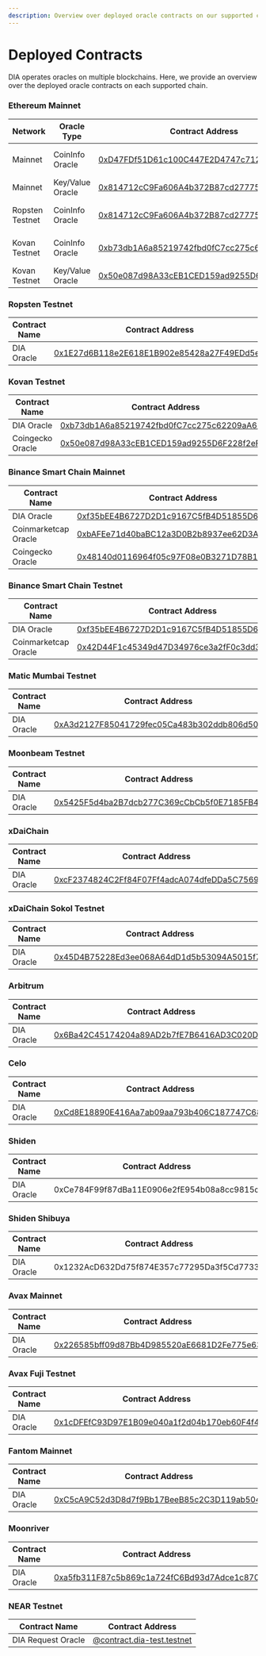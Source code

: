 ```yaml
---
description: Overview over deployed oracle contracts on our supported chains
---
```


# Deployed Contracts

DIA operates oracles on multiple blockchains. Here, we provide an overview over the deployed oracle contracts on each supported chain.

### Ethereum Mainnet

| Network         | Oracle Type      | Contract Address                                                                                                            | Published Assets           |
| --------------- | ---------------- | --------------------------------------------------------------------------------------------------------------------------- | -------------------------- |
| Mainnet         | CoinInfo Oracle  | [0xD47FDf51D61c100C447E2D4747c7126F19fa23Ef](https://etherscan.io/address/0xD47FDf51D61c100C447E2D4747c7126F19fa23Ef)       | Bitcoin, Ethereum, DIAData |
| Mainnet         | Key/Value Oracle | [0x814712cC9Fa606A4b372B87cd27775959E052d9a](https://etherscan.io/address/0x814712cc9fa606a4b372b87cd27775959e052d9a)       | SCIFI                      |
| Ropsten Testnet | CoinInfo Oracle  | [0x814712cC9Fa606A4b372B87cd27775959E052d9a](https://etherscan.io/address/0x814712cc9fa606a4b372b87cd27775959e052d9a)       | Bitcoin, Ethereum, DIAData |
| Kovan Testnet   | CoinInfo Oracle  | [0xb73db1A6a85219742fbd0fC7cc275c62209aA660](https://kovan.etherscan.io/address/0xb73db1A6a85219742fbd0fC7cc275c62209aA660) | Bitcoin, Ethereum, DIAData |
| Kovan Testnet   | Key/Value Oracle | [0x50e087d98A33cEB1CED159ad9255D6F228f2eF1C](https://kovan.etherscan.io/address/0x50e087d98a33ceb1ced159ad9255d6f228f2ef1c) | Coinge                     |

### Ropsten Testnet

| Contract Name | Contract Address                                                                                                              |
| ------------- | ----------------------------------------------------------------------------------------------------------------------------- |
| DIA Oracle    | [0x1E27d6B118e2E618E1B902e85428a27F49EDd5eC](https://ropsten.etherscan.io/address/0x1e27d6b118e2e618e1b902e85428a27f49edd5ec) |

### Kovan Testnet

| Contract Name    | Contract Address                                                                                                            |
| ---------------- | --------------------------------------------------------------------------------------------------------------------------- |
| DIA Oracle       | [0xb73db1A6a85219742fbd0fC7cc275c62209aA660](https://kovan.etherscan.io/address/0xb73db1A6a85219742fbd0fC7cc275c62209aA660) |
| Coingecko Oracle | [0x50e087d98A33cEB1CED159ad9255D6F228f2eF1C](https://kovan.etherscan.io/address/0x50e087d98a33ceb1ced159ad9255d6f228f2ef1c) |

### Binance Smart Chain Mainnet

| Contract Name        | Contract Address                                                                                                     |
| -------------------- | -------------------------------------------------------------------------------------------------------------------- |
| DIA Oracle           | [0xf35bEE4B6727D2D1c9167C5fB4D51855D6bB693c](https://bscscan.com/address/0xf35bee4b6727d2d1c9167c5fb4d51855d6bb693c) |
| Coinmarketcap Oracle | [0xbAFEe71d40baBC12a3D0B2b8937ee62D3A070835](https://bscscan.com/address/0xbafee71d40babc12a3d0b2b8937ee62d3a070835) |
| Coingecko Oracle     | [0x48140d0116964f05c97F08e0B3271D78B12506d8](https://bscscan.com/address/0x48140d0116964f05c97f08e0b3271d78b12506d8) |

### Binance Smart Chain Testnet

| Contract Name        | Contract Address                                                                                                             |
| -------------------- | ---------------------------------------------------------------------------------------------------------------------------- |
| DIA Oracle           | [0xf35bEE4B6727D2D1c9167C5fB4D51855D6bB693c](https://testnet.bscscan.com/address/0xf35bee4b6727d2d1c9167c5fb4d51855d6bb693c) |
| Coinmarketcap Oracle | [0x42D44F1c45349d47D34976ce3a2fF0c3dd3210a8](https://testnet.bscscan.com/address/0x42d44f1c45349d47d34976ce3a2ff0c3dd3210a8) |

### Matic Mumbai Testnet

| Contract Name | Contract Address                                                                                                                        |
| ------------- | --------------------------------------------------------------------------------------------------------------------------------------- |
| DIA Oracle    | [0xA3d2127F85041729fec05Ca483b302ddb806d50a](https://explorer-mumbai.maticvigil.com/address/0xA3d2127F85041729fec05Ca483b302ddb806d50a) |

### Moonbeam Testnet

| Contract Name | Contract Address                                                                                                                                      |
| ------------- | ----------------------------------------------------------------------------------------------------------------------------------------------------- |
| DIA Oracle    | [0x5425F5d4ba2B7dcb277C369cCbCb5f0E7185FB41](https://moonbase-blockscout.testnet.moonbeam.network/address/0x5425F5d4ba2B7dcb277C369cCbCb5f0E7185FB41) |

### xDaiChain

| Contract Name | Contract Address                                                                                                                 |
| ------------- | -------------------------------------------------------------------------------------------------------------------------------- |
| DIA Oracle    | [0xcF2374824C2Ff84F07Ff4adcA074dfeDDa5C7569](https://blockscout.com/poa/xdai/address/0xcF2374824C2Ff84F07Ff4adcA074dfeDDa5C7569) |

### xDaiChain Sokol Testnet

| Contract Name | Contract Address                                                                                                                  |
| ------------- | --------------------------------------------------------------------------------------------------------------------------------- |
| DIA Oracle    | [0x45D4B75228Ed3ee068A64dD1d5b53094A5015f78](https://blockscout.com/poa/sokol/address/0x45D4B75228Ed3ee068A64dD1d5b53094A5015f78) |

### Arbitrum

| Contract Name | Contract Address                                                                                                     |
| ------------- | -------------------------------------------------------------------------------------------------------------------- |
| DIA Oracle    | [0x6Ba42C45174204a89AD2b7fE7B6416AD3C020D71](https://arbiscan.io/address/0x6ba42c45174204a89ad2b7fe7b6416ad3c020d71) |

### Celo

| Contract Name | Contract Address                                                                                                           |
| ------------- | -------------------------------------------------------------------------------------------------------------------------- |
| DIA Oracle    | [0xCd8E18890E416Aa7ab09aa793b406C187747C687](https://explorer.celo.org/address/0xCd8E18890E416Aa7ab09aa793b406C187747C687) |

### Shiden

| Contract Name | Contract Address                           |
| ------------- | ------------------------------------------ |
| DIA Oracle    | 0xCe784F99f87dBa11E0906e2fE954b08a8cc9815d |

### Shiden Shibuya

| Contract Name | Contract Address                           |
| ------------- | ------------------------------------------ |
| DIA Oracle    | 0x1232AcD632Dd75f874E357c77295Da3f5Cd7733E |

### Avax Mainnet

| Contract Name | Contract Address                                                                                                                      |
| ------------- | ------------------------------------------------------------------------------------------------------------------------------------- |
| DIA Oracle    | [0x226585bff09d87Bb4D985520aE6681D2Fe775e63](https://cchain.explorer.avax.network/address/0x226585bff09d87Bb4D985520aE6681D2Fe775e63) |

### Avax Fuji Testnet

| Contract Name | Contract Address                                                                                                                           |
| ------------- | ------------------------------------------------------------------------------------------------------------------------------------------ |
| DIA Oracle    | [0x1cDFEfC93D97E1B09e040a1f2d04b170eb60F4f4](https://cchain.explorer.avax-test.network/address/0x1cDFEfC93D97E1B09e040a1f2d04b170eb60F4f4) |

### Fantom Mainnet

| Contract Name | Contract Address                                                                                                     |
| ------------- | -------------------------------------------------------------------------------------------------------------------- |
| DIA Oracle    | [0xC5cA9C52d3D8d7f9Bb17BeeB85c2C3D119ab504f](https://ftmscan.com/address/0xc5ca9c52d3d8d7f9bb17beeb85c2c3d119ab504f) |

### Moonriver

| Contract Name | Contract Address                                                                                                                               |
| ------------- | ---------------------------------------------------------------------------------------------------------------------------------------------- |
| DIA Oracle    | [0xa5fb311F87c5b869c1a724fC6Bd93d7Adce1c870](https://blockscout.moonriver.moonbeam.network/address/0xa5fb311F87c5b869c1a724fC6Bd93d7Adce1c870) |

### NEAR Testnet

| Contract Name      | Contract Address                                                                                   |
| ------------------ | -------------------------------------------------------------------------------------------------- |
| DIA Request Oracle | [@contract.dia-test.testnet](https://explorer.testnet.near.org/accounts/contract.dia-test.testnet) |
